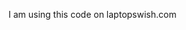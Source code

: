 I am using this code on laptopswish.com 
<?php
$to = 'recipient@example.com';
$subject = 'Hello from PHP!';
$message = 'This is a test email sent using PHP.';
$headers = 'From: sender@example.com' . "\r\n" .
    'Reply-To: sender@example.com' . "\r\n" .
    'X-Mailer: PHP/' . phpversion();

if (mail($to, $subject, $message, $headers)) {
    echo 'Email sent successfully!';
} else {
    echo 'An error occurred while sending the email.';
}
but its not working. whats the problem in this code. email is not sending
